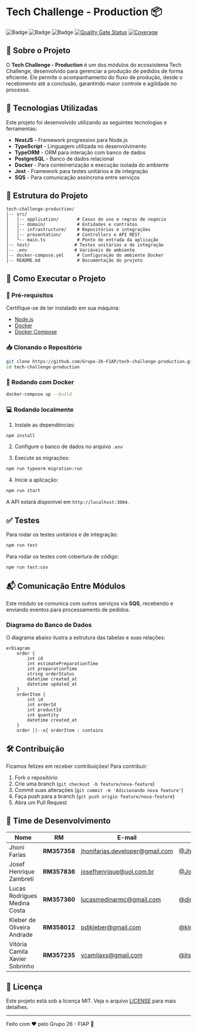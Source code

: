 # Tech Challenge - Production 📦

![Badge](https://img.shields.io/badge/Status-Em%20Desenvolvimento-yellow)
![Badge](https://img.shields.io/badge/Contributors-Grupo%2026-blue)
![Badge](https://img.shields.io/badge/License-MIT-green)
[![Quality Gate Status](https://sonarcloud.io/api/project_badges/measure?project=Grupo-26-FIAP_tech-challenge-production&metric=alert_status)](https://sonarcloud.io/summary/new_code?id=Grupo-26-FIAP_tech-challenge-production)
[![Coverage](https://sonarcloud.io/api/project_badges/measure?project=Grupo-26-FIAP_tech-challenge-production&metric=coverage)](https://sonarcloud.io/summary/new_code?id=Grupo-26-FIAP_tech-challenge-production)



## 📌 Sobre o Projeto

O **Tech Challenge - Production** é um dos módulos do ecossistema Tech Challenge, desenvolvido para gerenciar a produção de pedidos de forma eficiente. Ele permite o acompanhamento do fluxo de produção, desde o recebimento até a conclusão, garantindo maior controle e agilidade no processo.

## 🚀 Tecnologias Utilizadas

Este projeto foi desenvolvido utilizando as seguintes tecnologias e ferramentas:

- **NestJS** - Framework progressivo para Node.js
- **TypeScript** - Linguagem utilizada no desenvolvimento
- **TypeORM** - ORM para interação com banco de dados
- **PostgreSQL** - Banco de dados relacional
- **Docker** - Para conteinerização e execução isolada do ambiente
- **Jest** - Framework para testes unitários e de integração
- **SQS** - Para comunicação assíncrona entre serviços

## 📁 Estrutura do Projeto

```
tech-challenge-production/
│-- src/
│   │-- application/       # Casos de uso e regras de negócio
│   │-- domain/            # Entidades e contratos
│   │-- infrastructure/    # Repositórios e integrações
│   │-- presentation/      # Controllers e API REST
│   └-- main.ts            # Ponto de entrada da aplicação
│-- test/                 # Testes unitários e de integração
│-- .env                  # Variáveis de ambiente
│-- docker-compose.yml     # Configuração do ambiente Docker
│-- README.md              # Documentação do projeto
```

## 🔧 Como Executar o Projeto

### 📌 Pré-requisitos
Certifique-se de ter instalado em sua máquina:
- [Node.js](https://nodejs.org/)
- [Docker](https://www.docker.com/)
- [Docker Compose](https://docs.docker.com/compose/)

### 📥 Clonando o Repositório

```sh
git clone https://github.com/Grupo-26-FIAP/tech-challenge-production.git
cd tech-challenge-production
```

### 🚀 Rodando com Docker

```sh
docker-compose up --build
```

### 💻 Rodando localmente

1. Instale as dependências:
```sh
npm install
```

2. Configure o banco de dados no arquivo `.env`

3. Execute as migrações:
```sh
npm run typeorm migration:run
```

4. Inicie a aplicação:
```sh
npm run start
```

A API estará disponível em `http://localhost:3004`.

## ✅ Testes

Para rodar os testes unitários e de integração:

```sh
npm run test
```

Para rodar os testes com cobertura de código:

```sh
npm run test:cov
```

## 📬 Comunicação Entre Módulos

Este módulo se comunica com outros serviços via **SQS**, recebendo e enviando eventos para processamento de pedidos.

### Diagrama do Banco de Dados

O diagrama abaixo ilustra a estrutura das tabelas e suas relações:

```mermaid
erDiagram
    order {
        int id
        int estimatePreparationTime
        int preparationTime
        string orderStatus
        datetime created_at
        datetime updated_at
    }
    orderItem {
        int id
        int orderId
        int productId
        int quantity
        datetime created_at
    }
    order ||--o{ orderItem : contains
```

## 🛠️ Contribuição

Ficamos felizes em receber contribuições! Para contribuir:
1. Fork o repositório
2. Crie uma branch (`git checkout -b feature/nova-feature`)
3. Commit suas alterações (`git commit -m 'Adicionando nova feature'`)
4. Faça push para a branch (`git push origin feature/nova-feature`)
5. Abra um Pull Request

## 👥 Time de Desenvolvimento

| Nome                           | RM           | E-mail                                                             | GitHub                                             |
| ------------------------------ | ------------ | ------------------------------------------------------------------ | -------------------------------------------------- |
| Jhoni Farias                   | **RM357358** | [jhonifarias.developer@gmail.com](jhonifarias.developer@gmail.com) | [@JhoniFarias](https://github.com/JhoniFarias)     |
| Josef Henrique Zambreti        | **RM357836** | [josefhenrique@uol.com.br](josefhenrique@uol.com.br)               | [@Josefhz](https://github.com/Josefhz)             |
| Lucas Rodrigues Medina Costa   | **RM357360** | [lucasmedinarmc@gmail.com](lucasmedinarmc@gmail.com)               | [@diname](https://github.com/diname)               |
| Kleber de Oliveira Andrade     | **RM358012** | [pdjkleber@gmail.com](pdjkleber@gmail.com)                         | [@kleberandrade](https://github.com/kleberandrade) |
| Vitória Camila Xavier Sobrinho | **RM357235** | [vcamilaxs@gmail.com](vcamilaxs@gmail.com)                         | [@itsvickie](https://github.com/itsvickie)         |

## 📄 Licença

Este projeto está sob a licença MIT. Veja o arquivo [LICENSE](LICENSE) para mais detalhes.

---

Feito com ❤️ pelo Grupo 26 - FIAP 🚀

